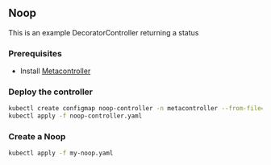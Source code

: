## Noop

This is an example DecoratorController returning a status

### Prerequisites

* Install [Metacontroller](https://github.com/GoogleCloudPlatform/metacontroller)

### Deploy the controller

```sh
kubectl create configmap noop-controller -n metacontroller --from-file=sync.js
kubectl apply -f noop-controller.yaml
```

### Create a Noop

```sh
kubectl apply -f my-noop.yaml
```
